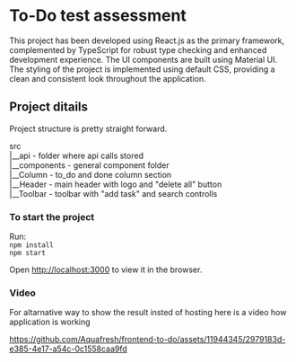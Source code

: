 # To-Do test assessment

This project has been developed using React.js as the primary framework, complemented by TypeScript for robust type checking and enhanced development experience.
 The UI components are built using Material UI. The styling of the project is implemented using default CSS, providing a clean and consistent look throughout the application.

## Project ditails

Project structure is pretty straight forward.

src <br />
  |__api          - folder where api calls stored <br />
  |__components   - general component folder <br />
      |__Column   - to_do and done column section <br />
      |__Header   - main header with logo and "delete all" button <br />
      |__Toolbar  - toolbar with "add task" and search controlls


### To start the project

Run:<br />
`npm install` <br />
`npm start`

Open [http://localhost:3000](http://localhost:3000) to view it in the browser.


### Video
For altarnative way to show the result insted of hosting here is a video how application is working

https://github.com/Aquafresh/frontend-to-do/assets/11944345/2979183d-e385-4e17-a54c-0c1558caa9fd

